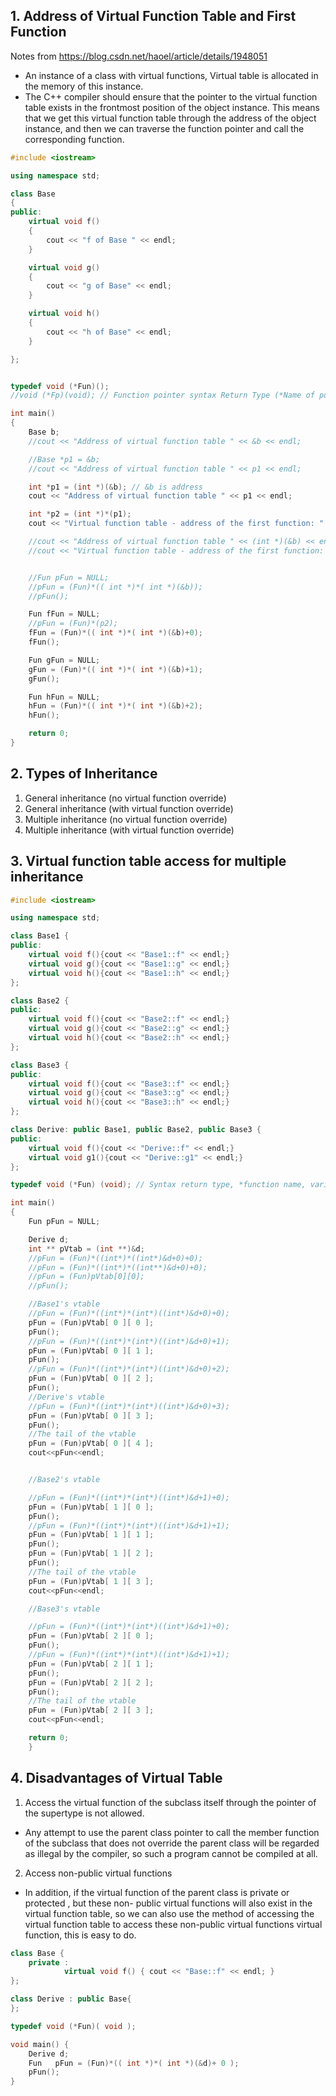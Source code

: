 

## 1. Address of Virtual Function Table and First Function

Notes from https://blog.csdn.net/haoel/article/details/1948051

* An instance of a class with virtual functions, Virtual table is allocated in the memory of this instance.
* The C++ compiler should ensure that the pointer to the virtual function table exists in the frontmost position of the object instance. This means that we get this virtual function table through the address of the object instance, and then we can traverse the function pointer and call the corresponding function.

```c++
#include <iostream>

using namespace std;

class Base
{
public:
    virtual void f()
    {
        cout << "f of Base " << endl;
    }

    virtual void g()
    {
        cout << "g of Base" << endl;
    }

    virtual void h()
    {
        cout << "h of Base" << endl;
    }

};


typedef void (*Fun)();
//void (*Fp)(void); // Function pointer syntax Return Type (*Name of pointer) (variables)

int main()
{
    Base b;
    //cout << "Address of virtual function table " << &b << endl;

    //Base *p1 = &b;
    //cout << "Address of virtual function table " << p1 << endl;

    int *p1 = (int *)(&b); // &b is address
    cout << "Address of virtual function table " << p1 << endl;

    int *p2 = (int *)*(p1);
    cout << "Virtual function table - address of the first function: " << p2 << endl;

    //cout << "Address of virtual function table " << (int *)(&b) << endl;
    //cout << "Virtual function table - address of the first function: " << (int *)*(int *)(&b) << endl;


    //Fun pFun = NULL;
    //pFun = (Fun)*(( int *)*( int *)(&b));
    //pFun();

    Fun fFun = NULL;
    //pFun = (Fun)*(p2);
    fFun = (Fun)*(( int *)*( int *)(&b)+0);
    fFun();

    Fun gFun = NULL;
    gFun = (Fun)*(( int *)*( int *)(&b)+1);
    gFun();

    Fun hFun = NULL;
    hFun = (Fun)*(( int *)*( int *)(&b)+2);
    hFun();

    return 0;
}

```



## 2. Types of Inheritance 

1. General inheritance (no virtual function override)
2. General inheritance (with virtual function override)
3. Multiple inheritance (no virtual function override)
4. Multiple inheritance (with virtual function override)

## 3. Virtual function table access for multiple inheritance

```c++
#include <iostream>

using namespace std;

class Base1 {
public:
    virtual void f(){cout << "Base1::f" << endl;}
    virtual void g(){cout << "Base1::g" << endl;}
    virtual void h(){cout << "Base1::h" << endl;}
};

class Base2 {
public:
    virtual void f(){cout << "Base2::f" << endl;}
    virtual void g(){cout << "Base2::g" << endl;}
    virtual void h(){cout << "Base2::h" << endl;}
};

class Base3 {
public:
    virtual void f(){cout << "Base3::f" << endl;}
    virtual void g(){cout << "Base3::g" << endl;}
    virtual void h(){cout << "Base3::h" << endl;}
};

class Derive: public Base1, public Base2, public Base3 {
public:
    virtual void f(){cout << "Derive::f" << endl;}
    virtual void g1(){cout << "Derive::g1" << endl;}
};

typedef void (*Fun) (void); // Syntax return type, *function name, variable of the function

int main()
{
    Fun pFun = NULL;

    Derive d;
    int ** pVtab = (int **)&d;
    //pFun = (Fun)*((int*)*((int*)&d+0)+0);
    //pFun = (Fun)*((int*)*((int**)&d+0)+0);
    //pFun = (Fun)pVtab[0][0];
    //pFun();

    //Base1's vtable
    //pFun = (Fun)*((int*)*(int*)((int*)&d+0)+0);
    pFun = (Fun)pVtab[ 0 ][ 0 ];
    pFun();
    //pFun = (Fun)*((int*)*(int*)((int*)&d+0)+1);
    pFun = (Fun)pVtab[ 0 ][ 1 ];
    pFun();
    //pFun = (Fun)*((int*)*(int*)((int*)&d+0)+2);
    pFun = (Fun)pVtab[ 0 ][ 2 ];
    pFun();
    //Derive's vtable
    //pFun = (Fun)*((int*)*(int*)((int*)&d+0)+3);
    pFun = (Fun)pVtab[ 0 ][ 3 ];
    pFun();
    //The tail of the vtable
    pFun = (Fun)pVtab[ 0 ][ 4 ];
    cout<<pFun<<endl;


    //Base2's vtable

    //pFun = (Fun)*((int*)*(int*)((int*)&d+1)+0);
    pFun = (Fun)pVtab[ 1 ][ 0 ];
    pFun();
    //pFun = (Fun)*((int*)*(int*)((int*)&d+1)+1);
    pFun = (Fun)pVtab[ 1 ][ 1 ];
    pFun();
    pFun = (Fun)pVtab[ 1 ][ 2 ];
    pFun();
    //The tail of the vtable
    pFun = (Fun)pVtab[ 1 ][ 3 ];
    cout<<pFun<<endl;

    //Base3's vtable

    //pFun = (Fun)*((int*)*(int*)((int*)&d+1)+0);
    pFun = (Fun)pVtab[ 2 ][ 0 ];
    pFun();
    //pFun = (Fun)*((int*)*(int*)((int*)&d+1)+1);
    pFun = (Fun)pVtab[ 2 ][ 1 ];
    pFun();
    pFun = (Fun)pVtab[ 2 ][ 2 ];
    pFun();
    //The tail of the vtable
    pFun = (Fun)pVtab[ 2 ][ 3 ];
    cout<<pFun<<endl;

    return 0;
    }

```

## 4. Disadvantages of Virtual Table

1. Access the virtual function of the subclass itself through the pointer of the supertype is not allowed.

* Any attempt to use the parent class pointer to call the member function of the subclass that does not override the parent class will be regarded as illegal by the compiler, so such a program cannot be compiled at all.

2. Access non-public virtual functions

* In addition, if the virtual function of the parent class is private or protected , but these non- public virtual functions will also exist in the virtual function table, so we can also use the method of accessing the virtual function table to access these non-public virtual functions virtual function, this is easy to do.

```c++
class Base {
    private :
            virtual void f() { cout << "Base::f" << endl; }
};

class Derive : public Base{
};

typedef void (*Fun)( void );

void main() {
    Derive d;
    Fun   pFun = (Fun)*(( int *)*( int *)(&d)+ 0 );
    pFun();
}
```

